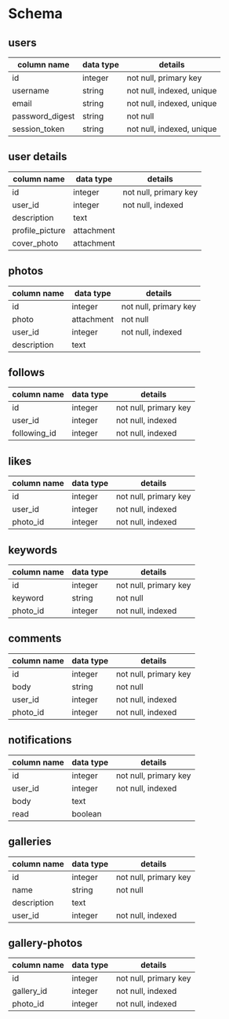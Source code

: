# Schema

## users

column name     | data type | details
----------------|-----------|-----------------------
id              | integer   | not null, primary key
username        | string    | not null, indexed, unique
email           | string    | not null, indexed, unique
password_digest | string    | not null
session_token   | string    | not null, indexed, unique

## user details

column name     | data type | details
----------------|-----------|-----------------------
id              | integer   | not null, primary key
user_id         | integer   | not null, indexed
description     | text      |
profile_picture | attachment|
cover_photo     | attachment|

## photos

column name     | data type | details
----------------|-----------|-----------------------
id              | integer   | not null, primary key
photo           | attachment| not null
user_id         | integer   | not null, indexed
description     | text      |

## follows

column name     | data type | details
----------------|-----------|-----------------------
id              | integer   | not null, primary key
user_id         | integer   | not null, indexed
following_id    | integer   | not null, indexed


## likes

column name     | data type | details
----------------|-----------|-----------------------
id              | integer   | not null, primary key
user_id         | integer   | not null, indexed
photo_id        | integer   | not null, indexed


## keywords

column name     | data type | details
----------------|-----------|-----------------------
id              | integer   | not null, primary key
keyword         | string    | not null
photo_id        | integer   | not null, indexed


## comments

column name     | data type | details
----------------|-----------|-----------------------
id              | integer   | not null, primary key
body            | string    | not null
user_id         | integer   | not null, indexed
photo_id        | integer   | not null, indexed


## notifications

column name     | data type | details
----------------|-----------|-----------------------
id              | integer   | not null, primary key
user_id         | integer   | not null, indexed
body            | text      |
read            | boolean   |


## galleries

column name     | data type | details
----------------|-----------|-----------------------
id              | integer   | not null, primary key
name            | string    | not null
description     | text      |
user_id         | integer   | not null, indexed

## gallery-photos

column name     | data type | details
----------------|-----------|-----------------------
id              | integer   | not null, primary key
gallery_id      | integer   | not null, indexed
photo_id        | integer   | not null, indexed
